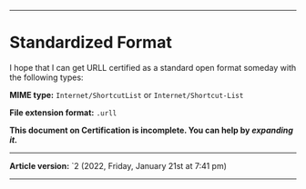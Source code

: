 
***

# Standardized Format

I hope that I can get URLL certified as a standard open format someday with the following types:

**MIME type:** `Internet/ShortcutList` or `Internet/Shortcut-List`

**File extension format:** `.urll`

**This document on Certification is incomplete. You can help by _expanding it._**

***

**Article version:** `2 (2022, Friday, January 21st at 7:41 pm)

***
